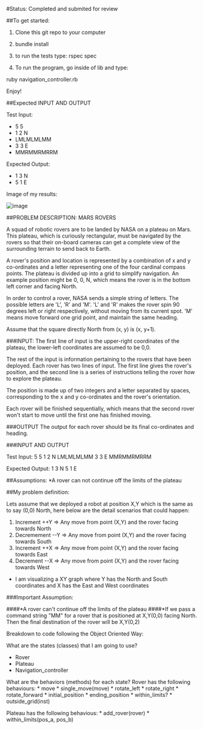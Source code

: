 #Status: Completed and submited for review

##To get started:

1) Clone this git repo to your computer

2) bundle install

3) to run the tests type: rspec spec

4) To run the program, go inside of lib and type:

ruby navigation_controller.rb

Enjoy!

##Expected INPUT AND OUTPUT
 
  Test Input:
  * 5 5
  * 1 2 N
  * LMLMLMLMM
  * 3 3 E
  * MMRMMRMRRM
   
  Expected Output:
  * 1 3 N
  * 5 1 E
  
Image of my results: 


  ![image](https://s3-us-west-1.amazonaws.com/gabyjobapplication/Screen+Shot+2013-12-02+at+2.52.43+PM.png)

##PROBLEM DESCRIPTION: MARS ROVERS
 
A squad of robotic rovers are to be landed by NASA on a plateau on Mars. This plateau, which is curiously rectangular, must be navigated by the rovers so that their on-board cameras can get a complete view of the surrounding terrain to send back to Earth.
 
A rover's position and location is represented by a combination of x and y co-ordinates and a letter representing one of the four cardinal compass points. The plateau is divided up into a grid to simplify navigation. An example position might be 0, 0, N, which means the rover is in the bottom left corner and facing North.
 
In order to control a rover, NASA sends a simple string of letters. The possible letters are 'L', 'R' and 'M'. 'L' and 'R' makes the rover spin 90 degrees left or right respectively, without moving from its current spot. 'M' means move forward one grid point, and maintain the same heading.
 
Assume that the square directly North from (x, y) is (x, y+1).
 
###INPUT:
The first line of input is the upper-right coordinates of the plateau, the lower-left coordinates are assumed to be 0,0.
 
The rest of the input is information pertaining to the rovers that have been deployed. Each rover has two lines of input. The first line gives the rover's position, and the second line is a series of instructions telling the rover how to explore the plateau.
 
The position is made up of two integers and a letter separated by spaces, corresponding to the x and y co-ordinates and the rover's orientation.
 
Each rover will be finished sequentially, which means that the second rover won't start to move until the first one has finished moving.
 
 
###OUTPUT
The output for each rover should be its final co-ordinates and heading.
 
###INPUT AND OUTPUT
 
Test Input:
5 5
1 2 N
LMLMLMLMM
3 3 E
MMRMMRMRRM
 
Expected Output:
1 3 N
5 1 E


##Assumptions:
*A rover can not continue off the limits of the plateau


##My problem definition:

Lets assume that we deployed a robot at position X,Y which is the same as to say (0,0) North, here below are the detail scenarios that could happen: 

1. Increment ++Y  => Any move from point (X,Y) and the rover facing towards North 
2. Decremement --Y => Any move from point (X,Y) and the rover facing towards South 
3. Increment ++X => Any move from point (X,Y) and the rover facing towards East 
4. Decrement --X => Any move from point (X,Y) and the rover facing towards West 

  + I am visualizing a XY graph where Y has the North and South coordinates and X has the East and West coordinates

###Important Assumption:

####*A rover can't continue off the limits of the plateau
####*If we pass a command string "MM" for a rover that is positioned at X,Y(0,0) facing North.  Then the final destination of the rover will be X,Y(0,2)

Breakdown to code following the Object Oriented Way:

What are the states (classes) that I am going to use? 
  * Rover
  * Plateau
  * Navigation_controller 

What are the behaviors (methods) for each state? 
  Rover has the following behaviours:
    * move
    * single_move(move)
    * rotate_left
    * rotate_right
    * rotate_forward
    * initial_position
    * ending_position
    * within_limits?
    * outside_grid(inst)

  Plateau has the following behavious: 
    * add_rover(rover)
    * within_limits(pos_a, pos_b)


